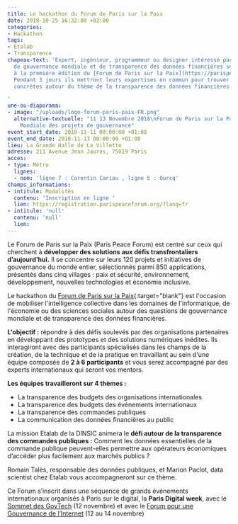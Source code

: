 ```yaml
---
title: Le hackathon du Forum de Paris sur la Paix
date: 2018-10-25 16:32:00 +02:00
categories:
- Hackathon
tags:
- Etalab
- Transparence
chapeau-text: 'Expert, ingénieur, programmeur ou designer intéressé par les enjeux
  de gouvernance mondiale et de transparence des données financières se donnent rendez-vous
  à la première édition du [Forum de Paris sur la Paix](https://parispeaceforum.org/fr/hackathon/){:target="blank"}.
  Pendant 3 jours ils mettront leurs expertises en commun pour trouver des solutions
  concrètes autour du thème de la transparence des données financières.

'
une-ou-diaporama:
- image: "/uploads/logo-forum-paris-paix-FR.png"
  alternative-textuelle: "11 13 Novembre 2018\nForum de Paris sur la Paix \n\nLa plateforme
    Mondiale des projets de gouvernance"
event_start_date: 2018-11-11 00:00:00 +01:00
event_end_date: 2018-11-13 00:00:00 +01:00
lieu: La Grande Halle de La Villette
adresse: 211 Avenue Jean Jaurès, 75019 Paris
acces:
- type: Métro
  lignes:
  - nom: 'ligne 7 : Corentin Cariou , ligne 5 : Ourcq'
champs_informations:
- intitule: Modalités
  contenu: 'Inscription en ligne '
  lien: https://registration.parispeaceforum.org/?lang=fr
- intitule: 'null'
  contenu: 'null'
  lien: 
---
```


Le Forum de Paris sur la Paix (Paris Peace Forum) est centré sur ceux qui cherchent à **développer des solutions aux défis transfrontaliers d’aujourd’hui.**
Il se concentre sur leurs 120 projets et initiatives de gouvernance du monde entier, sélectionnés parmi 850 applications, présentés dans cinq villages : paix et sécurité, environnement, développement, nouvelles technologies et économie inclusive. 

Le hackathon du [Forum de Paris sur la Paix](https://parispeaceforum.org/fr/hackathon/){:target="blank"} est l'occasion de mobiliser l'intelligence collective dans les domaines de l'informatique, de l'économie ou des sciences sociales autour des questions de gouvernance mondiale et de transparence des données financières. 

**L'objectif :** 
répondre à des défis soulevés par des organisations partenaires en développant des prototypes et des solutions numériques inédites. Ils interagiront avec des participants spécialisés dans les champs de la création, de la technique et de la pratique en travaillant au sein d'une équipe composée de **2 à 6 participants** et vous serez accompagné par des experts internationaux qui seront vos mentors.

**Les équipes travailleront sur 4 thèmes :** 
* La transparence des budgets des organisations internationales
* La transparence des budgets des événements internationaux
* La transparence des commandes publiques
* La communication des données financières au public

La mission Etalab de la DINSIC animera le **défi autour de la transparence des commandes publiques :** Comment les données essentielles de la commande publique peuvent-elles permettre aux opérateurs économiques d’accéder plus facilement aux marchés publics ?

Romain Talès, responsable des données publiques, et Marion Paclot, data scientist chez Etalab vous accompagneront sur ce thème.

Ce Forum s’inscrit dans une séquence de grands événements internationaux organisés à Paris sur le digital, la **Paris Digital week**, avec le [Sommet des GovTech](/agenda/sommet-des-govtech/) (12 novembre) et avec le [Forum pour une Gouvernance de l’Internet](/agenda/forum-sur-la-gouvernance-de-linternet-pour-un-internet-de-la-confiance/) (12 au 14 novembre) 